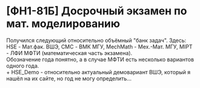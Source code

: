 # [ФН1-81Б] Досрочный экзамен по мат. моделированию
Получился следующий относительно объёмный "банк задач". Здесь: \
HSE - Мат.фак. ВШЭ, CMC - ВМК МГУ, MechMath - Мех.-Мат. МГУ, MIPT - ЛФИ МФТИ (математическая часть экзамена). \
Обозначение года понятно, а в случае МФТИ есть несколько вариантов одного года. \
\+ HSE_Demo - относительно актуальный демовариант ВШЭ, который я нашёл на их сайте, но год не могу определить...
